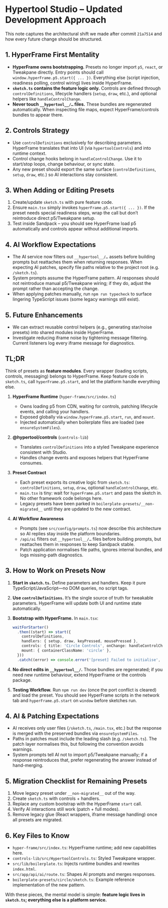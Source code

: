 # Hypertool Studio – Updated Development Approach

This note captures the architectural shift we made after commit `21a7514` and how every future change should be structured.

## 1. HyperFrame First Mentality

- **HyperFrame owns bootstrapping.** Presets no longer import `p5`, `react`, or Tweakpane directly. Entry points should call `window.hyperFrame.p5.start({ ... })`. Everything else (script injection, readiness polling, control wiring) lives inside HyperFrame.
- **`sketch.ts` contains the feature logic only.** Controls are defined through `controlDefinitions`, lifecycle handlers (`setup`, `draw`, etc.), and optional helpers like `handleControlChange`.
- **Never touch `__hypertool__/…` files.** These bundles are regenerated automatically. When inspecting file maps, expect HyperFrame/controls bundles to appear there.

## 2. Controls Strategy

- Use `controlDefinitions` exclusively for describing parameters. HyperFrame translates that into UI (via `hypertoolControls`) and into runtime context.
- Control change hooks belong in `handleControlChange`. Use it to start/stop loops, change behaviour, or sync state.
- Any new preset should export the same surface (`controlDefinitions`, `setup`, `draw`, etc.) so AI interactions stay consistent.

## 3. When Adding or Editing Presets

1. Create/update `sketch.ts` with pure feature code.
2. Ensure `main.tsx` simply invokes `hyperFrame.p5.start({ ... })`. If the preset needs special readiness steps, wrap the call but don’t reintroduce direct p5/Tweakpane setup.
3. Test inside Sandpack – you should see HyperFrame load p5 automatically and controls appear without additional imports.

## 4. AI Workflow Expectations

- The AI service now filters out `__hypertool__/…` assets before building prompts but reattaches them when returning responses. When expecting AI patches, specify file paths relative to the project root (e.g. `/sketch.ts`).
- System prompts assume the HyperFrame pattern. AI responses should not reintroduce manual p5/Tweakpane wiring; if they do, adjust the prompt rather than accepting the change.
- When applying patches manually, run `npm run typecheck` to surface lingering TypeScript issues (some legacy warnings still exist).

## 5. Future Enhancements

- We can extract reusable control helpers (e.g., generating star/noise presets) into shared modules inside HyperFrame.
- Investigate reducing iframe noise by tightening message filtering. Current listeners log every iframe message for diagnostics.

## TL;DR

Think of presets as **feature modules**. Every wrapper (loading scripts, controls, messaging) belongs to HyperFrame. Keep feature code in `sketch.ts`, call `hyperFrame.p5.start`, and let the platform handle everything else.


1. **HyperFrame Runtime** (`hyper-frame/src/index.ts`)
    - Owns loading p5 from CDN, waiting for controls, patching lifecycle events, and calling your handlers.
    - Exposed globally via `window.hyperFrame.p5.start`, `run`, and `mount`.
    - Injected automatically when boilerplate files are loaded (see `ensureSystemFiles`).

2. **@hypertool/controls** (`controls-lib`)
    - Translates `controlDefinitions` into a styled Tweakpane experience consistent with Studio.
    - Handles change events and exposes helpers that HyperFrame consumes.

3. **Preset Contract**
    - Each preset exports its creative logic from `sketch.ts`: `controlDefinitions`, `setup`, `draw`, optional `handleControlChange`, etc.
    - `main.tsx` is tiny: wait for `hyperFrame.p5.start` and pass the sketch in. No other framework code belongs here.
    - Legacy presets have been parked in `boilerplate-presets/__non-migrated__` until they are updated to the new contract.

4. **AI Workflow Awareness**
    - Prompts (see `src/config/prompts.ts`) now describe this architecture so AI replies stay inside the platform boundaries.
    - `/api/ai` filters out `__hypertool__/…` files before building prompts, but reattaches them in responses to keep Sandpack stable.
    - Patch application normalises file paths, ignores internal bundles, and logs missing-path diagnostics.

## 3. How to Work on Presets Now

1. **Start in `sketch.ts`.** Define parameters and handlers. Keep it pure TypeScript/JavaScript—no DOM queries, no script tags.
2. **Use `controlDefinitions`.** It’s the single source of truth for tweakable parameters. HyperFrame will update both UI and runtime state automatically.
3. **Bootstrap with HyperFrame.** In `main.tsx`:

   ```ts
   waitForStarter()
     .then((start) => start({
       controlDefinitions,
       handlers: { setup, draw, keyPressed, mousePressed },
       controls: { title: 'Circle Controls', onChange: handleControlChange },
       mount: { containerClassName: 'circle' },
     }))
     .catch((error) => console.error('[preset] Failed to initialise', error));
   ```

4. **No direct edits in `__hypertool__/`.** Those bundles are regenerated; if you need new runtime behaviour, extend HyperFrame or the controls package.

5. **Testing Workflow.** Run `npm run dev` (once the port conflict is cleared) and load the preset. You should see HyperFrame scripts in the network tab and `hyperFrame.p5.start` on `window` before sketches run.

## 4. AI & Patching Expectations

- AI receives only user files (`/sketch.ts`, `/main.tsx`, etc.) but the response is merged with the preserved bundles via `ensureSystemFiles`.
- Paths in patches must include the leading slash (e.g. `/sketch.ts`). The patch layer normalises this, but following the convention avoids warnings.
- System prompts tell AI not to import p5/Tweakpane manually; if a response reintroduces that, prefer regenerating the answer instead of hand-merging.

## 5. Migration Checklist for Remaining Presets

1. Move legacy preset under `__non-migrated__` out of the way.
2. Create `sketch.ts` with controls + handlers.
3. Replace any custom bootstrap with the HyperFrame `start` call.
4. Verify AI interactions still work (patch + full modes).
5. Remove legacy glue (React wrappers, iframe message handling) once all presets are migrated.

## 6. Key Files to Know

- `hyper-frame/src/index.ts`: HyperFrame runtime; add new capabilities here.
- `controls-lib/src/HypertoolControls.ts`: Styled Tweakpane wrapper.
- `src/lib/boilerplate.ts`: Injects runtime bundles and rewrites `index.html`.
- `src/app/api/ai/route.ts`: Shapes AI prompts and merges responses.
- `boilerplate-presets/circle/sketch.ts`: Example reference implementation of the new pattern.

With these pieces, the mental model is simple: **feature logic lives in `sketch.ts`; everything else is a platform service.**
